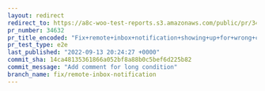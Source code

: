 ```yaml
---
layout: redirect
redirect_to: https://a8c-woo-test-reports.s3.amazonaws.com/public/pr/34632/e2e/index.html
pr_number: 34632
pr_title_encoded: "Fix+remote+inbox+notification+showing+up+for+wrong+country"
pr_test_type: e2e
last_published: "2022-09-13 20:24:27 +0000"
commit_sha: 14ca48135361866a052bf8a88b0c5bef6d225b82
commit_message: "Add comment for long condition"
branch_name: fix/remote-inbox-notification
---
```

